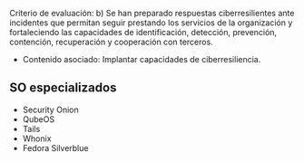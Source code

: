 Criterio de evaluación:
b) Se han preparado respuestas ciberresilientes ante incidentes que permitan seguir prestando los servicios de la organización y fortaleciendo las capacidades de identificación, detección, prevención, contención, recuperación y cooperación con terceros.

* Contenido asociado: Implantar capacidades de ciberresiliencia.


## SO especializados
- Security Onion
- QubeOS
- Tails
- Whonix
- Fedora Silverblue
